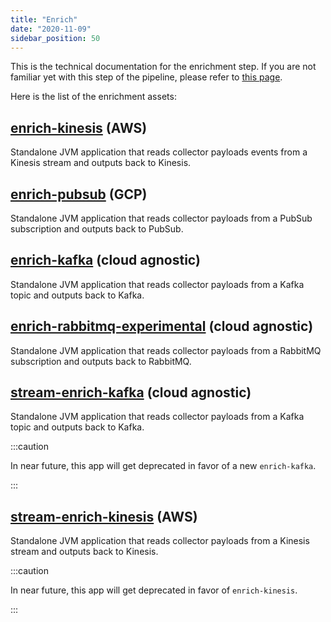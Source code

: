 ```yaml
---
title: "Enrich"
date: "2020-11-09"
sidebar_position: 50
---
```


This is the technical documentation for the enrichment step. If you are not familiar yet with this step of the pipeline, please refer to [this page](/docs/enriching-your-data/what-is-enrichment/index.md).

Here is the list of the enrichment assets:

## [enrich-kinesis](/docs/pipeline-components-and-applications/enrichment-components/enrich-kinesis/index.md) (AWS)

Standalone JVM application that reads collector payloads events from a Kinesis stream and outputs back to Kinesis.

## [enrich-pubsub](/docs/pipeline-components-and-applications/enrichment-components/enrich-pubsub/index.md) (GCP)

Standalone JVM application that reads collector payloads from a PubSub subscription and outputs back to PubSub.

## [enrich-kafka](/docs/pipeline-components-and-applications/enrichment-components/enrich-kafka/index.md) (cloud agnostic)

Standalone JVM application that reads collector payloads from a Kafka topic and outputs back to Kafka.

## [enrich-rabbitmq-experimental](/docs/pipeline-components-and-applications/enrichment-components/enrich-rabbitmq/index.md) (cloud agnostic)

Standalone JVM application that reads collector payloads from a RabbitMQ subscription and outputs back to RabbitMQ.

## [stream-enrich-kafka](/docs/pipeline-components-and-applications/enrichment-components/stream-enrich/index.md) (cloud agnostic)

Standalone JVM application that reads collector payloads from a Kafka topic and outputs back to Kafka.

:::caution

In near future, this app will get deprecated in favor of a new `enrich-kafka`.

:::

## [stream-enrich-kinesis](/docs/pipeline-components-and-applications/enrichment-components/stream-enrich/index.md) (AWS)

Standalone JVM application that reads collector payloads from a Kinesis stream and outputs back to Kinesis.

:::caution

In near future, this app will get deprecated in favor of `enrich-kinesis`.

:::

